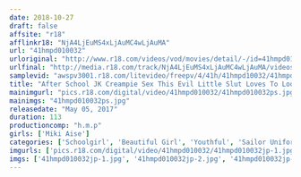 ```yaml
---
date: 2018-10-27
draft: false
affsite: "r18"
afflinkr18: "NjA4LjEuMS4xLjAuMC4wLjAuMA"
url: "41hmpd010032"
urloriginal: "http://www.r18.com/videos/vod/movies/detail/-/id=41hmpd010032"
urlfinal: "http://media.r18.com/track/NjA4LjEuMS4xLjAuMC4wLjAuMA/videos/vod/movies/detail/-/id=41hmpd010032"
samplevid: "awspv3001.r18.com/litevideo/freepv/4/41h/41hmpd10032/41hmpd10032_dmb_w.mp4"
title: "After School JK Creampie Sex This Evil Little Slut Loves To Look Down On Limp Dick Old Men By Leading Them To Jerked Off Ejaculation Miki Aise"
mainimgurl: "pics.r18.com/digital/video/41hmpd010032/41hmpd010032ps.jpg"
mainimgs: "41hmpd010032ps.jpg"
releasedate: "May 05, 2017"
duration: 113
productioncomp: "h.m.p"
girls: ['Miki Aise']
categories: ['Schoolgirl', 'Beautiful Girl', 'Youthful', 'Sailor Uniform', 'Featured Actress', 'Creampie', 'Hi-Def']
imgurls: ['pics.r18.com/digital/video/41hmpd010032/41hmpd010032jp-1.jpg', 'pics.r18.com/digital/video/41hmpd010032/41hmpd010032jp-2.jpg', 'pics.r18.com/digital/video/41hmpd010032/41hmpd010032jp-3.jpg', 'pics.r18.com/digital/video/41hmpd010032/41hmpd010032jp-4.jpg', 'pics.r18.com/digital/video/41hmpd010032/41hmpd010032jp-5.jpg', 'pics.r18.com/digital/video/41hmpd010032/41hmpd010032jp-6.jpg', 'pics.r18.com/digital/video/41hmpd010032/41hmpd010032jp-7.jpg', 'pics.r18.com/digital/video/41hmpd010032/41hmpd010032jp-8.jpg', 'pics.r18.com/digital/video/41hmpd010032/41hmpd010032jp-9.jpg', 'pics.r18.com/digital/video/41hmpd010032/41hmpd010032jp-10.jpg', 'pics.r18.com/digital/video/41hmpd010032/41hmpd010032jp-11.jpg', 'pics.r18.com/digital/video/41hmpd010032/41hmpd010032jp-12.jpg', 'pics.r18.com/digital/video/41hmpd010032/41hmpd010032jp-13.jpg', 'pics.r18.com/digital/video/41hmpd010032/41hmpd010032jp-14.jpg', 'pics.r18.com/digital/video/41hmpd010032/41hmpd010032jp-15.jpg', 'pics.r18.com/digital/video/41hmpd010032/41hmpd010032jp-16.jpg', 'pics.r18.com/digital/video/41hmpd010032/41hmpd010032jp-17.jpg', 'pics.r18.com/digital/video/41hmpd010032/41hmpd010032jp-18.jpg', 'pics.r18.com/digital/video/41hmpd010032/41hmpd010032jp-19.jpg', 'pics.r18.com/digital/video/41hmpd010032/41hmpd010032jp-20.jpg']
imgs: ['41hmpd010032jp-1.jpg', '41hmpd010032jp-2.jpg', '41hmpd010032jp-3.jpg', '41hmpd010032jp-4.jpg', '41hmpd010032jp-5.jpg', '41hmpd010032jp-6.jpg', '41hmpd010032jp-7.jpg', '41hmpd010032jp-8.jpg', '41hmpd010032jp-9.jpg', '41hmpd010032jp-10.jpg', '41hmpd010032jp-11.jpg', '41hmpd010032jp-12.jpg', '41hmpd010032jp-13.jpg', '41hmpd010032jp-14.jpg', '41hmpd010032jp-15.jpg', '41hmpd010032jp-16.jpg', '41hmpd010032jp-17.jpg', '41hmpd010032jp-18.jpg', '41hmpd010032jp-19.jpg', '41hmpd010032jp-20.jpg']
---
```

